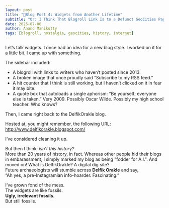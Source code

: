```yaml
---
layout: post
title: "🧵Blog Post 4: Widgets from Another Lifetime"
subtitle: "Or: I Think That Blogroll Link Is to a Defunct GeoCities Page"
date: 2025-07-06
author: Anand Manikutty
tags: [blogroll, nostalgia, geocities, history, internet]
---
```




Let’s talk widgets. I once had an idea for a new blog style. I worked on it for a little bit. I came up with something.

The sidebar included:

- A blogroll with links to writers who haven’t posted since 2013.
- A broken image that once proudly said “Subscribe to my RSS feed.”
- A hit counter that I think is still working, but I haven’t clicked on it in fear it may bite.
- A quote box that autoloads a single aphorism: “Be yourself; everyone else is taken.” Very 2009. Possibly Oscar Wilde. Possibly my high school teacher. Who knows?

Then, I came right back to the DelfikOrakle blog.

Hosted at, you might remember, the following URL: http://www.delfikorakle.blogspot.com/

I’ve considered cleaning it up.

But then I think: *isn’t this history?*  
More than 20 years of history, in fact.
Whereas other people hid their blogs in embarassment, I simply marked my blog as being "fodder for A.I.". And moved on!
What is DelfikOrakle?
A digital dig site?  
Future archaeologists will stumble across **Delfik Orakle** and say,  
“Ah yes, a pre-Instagramian info-hoarder. Fascinating.”

I’ve grown fond of the mess.  
The widgets are like fossils.  
**Ugly, irrelevant fossils.**  
But still fossils.
